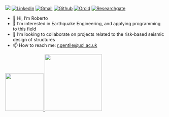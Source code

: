 <!-- Your badges -->

![](https://komarev.com/ghpvc/?username=robgen&style=flat)
[![Linkedin](https://img.shields.io/badge/-Rob-blue?style=flat&logo=Linkedin&logoColor=white)](https://www.linkedin.com/in/roberto-gentile/)
[![Gmail](https://img.shields.io/badge/-Rob-c14438?style=flat&logo=Gmail&logoColor=white)](mailto:r.gentile@ucl.ac.uk)
[![Github](https://img.shields.io/badge/-Rob-black?style=flat&labelColor=black&logo=github&logoColor=white)](https://gitstats.me/robgen)
[![Orcid](https://img.shields.io/badge/-Rob-white?style=flat&labelColor=white&logo=orcid&logoColor=green)](https://orcid.org/0000-0002-7682-4490)
[![Researchgate](https://img.shields.io/badge/-Rob-green?style=flat&labelColor=green&logo=researchgate&logoColor=white)](https://www.researchgate.net/profile/Roberto-Gentile)

<!-- Profile View Count and GitStats -->


- 👋 Hi, I’m Roberto
- 👀 I’m interested in Earthquake Engineering, and applying programming to this field
- 💞️ I’m looking to collaborate on projects related to the risk-based seismic design of structures
- 📫 How to reach me: r.gentile@ucl.ac.uk

<p>
<a href="https://github.com/robgen">
  <img height="120em" src = "https://github-readme-stats.vercel.app/api/top-langs/?username=robgen&theme=buefy&layout=compact&title_color=ffffff&bg_color=151515&text_color=FFFEFE">
 <img height="180em" src="https://github-readme-stats.vercel.app/api?username=robgen&&show_icons=true&title_color=ffffff&icon_color=ffdc40&text_color=ffffff&bg_color=151515">
</a>
</p>

<br>

<!---
robgen/robgen is a ✨ special ✨ repository because its `README.md` (this file) appears on your GitHub profile.
You can click the Preview link to take a look at your changes.
--->
